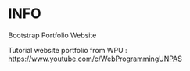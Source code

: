 # INFO

Bootstrap Portfolio Website

Tutorial website portfolio from WPU : https://www.youtube.com/c/WebProgrammingUNPAS

